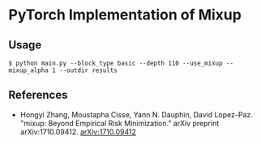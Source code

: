 # PyTorch Implementation of Mixup

## Usage

```
$ python main.py --block_type basic --depth 110 --use_mixup --mixup_alpha 1 --outdir results
```

## References

* Hongyi Zhang, Moustapha Cisse, Yann N. Dauphin, David Lopez-Paz. "mixup: Beyond Empirical Risk Minimization." arXiv preprint arXiv:1710.09412. [arXiv:1710.09412]( https://arxiv.org/abs/1710.09412 )


